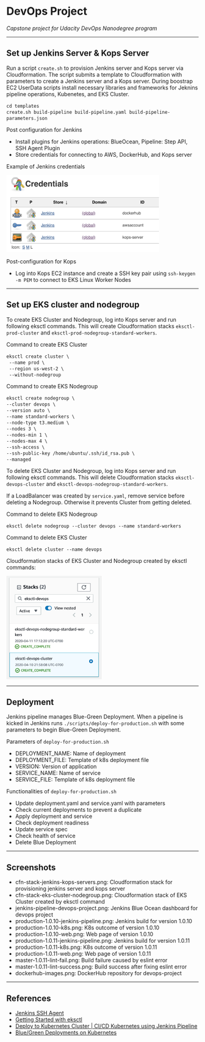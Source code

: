# DevOps Project

*Capstone project for Udacity DevOps Nanodegree program*

--- 

## Set up Jenkins Server & Kops Server

Run a script `create.sh` to provision Jenkins server and Kops server via Cloudformation. The script submits a template to Cloudformation with parameters to create a Jenkins server and a Kops server. During boostrap EC2 UserData scripts install necessary libraries and frameworks for Jeknins pipeline operations, Kubenetes, and EKS Cluster.

```
cd templates
create.sh build-pipeline build-pipeline.yaml build-pipeline-parameters.json
```

Post configuration for Jenkins
- Install plugins for Jenkins operations: BlueOcean, Pipeline: Step API, SSH Agent Plugin
- Store credentials for connecting to AWS, DockerHub, and Kops server

Example of Jenkins credentials 

<img src="./screenshots/jenkins-credentials.png" alt="Jenkins credentials" width="400" height="200"/>

Post-configuration for Kops
- Log into Kops EC2 instance and create a SSH key pair using `ssh-keygen -m PEM` to connect to EKS Linux Worker Nodes

---

## Set up EKS cluster and nodegroup

To create EKS Cluster and Nodegroup, log into Kops server and run following eksctl commands. This will create Cloudformation stacks `eksctl-prod-cluster` and `eksctl-prod-nodegroup-standard-workers`.

Command to create EKS Cluster
```
eksctl create cluster \
 --name prod \
 --region us-west-2 \
 --without-nodegroup
```

Command to create EKS Nodegroup
```
eksctl create nodegroup \
--cluster devops \
--version auto \
--name standard-workers \
--node-type t3.medium \
--nodes 3 \
--nodes-min 1 \
--nodes-max 4 \
--ssh-access \
--ssh-public-key /home/ubuntu/.ssh/id_rsa.pub \
--managed
```

To delete EKS Cluster and Nodegroup, log into Kops server and run following eksctl commands. This will delete Cloudformation stacks `eksctl-devops-cluster` and `eksctl-devops-nodegroup-standard-workers`.

If a LoadBalancer was created by `service.yaml`, remove service before deleting a Nodegroup. Otherwise it prevents Cluster from getting deleted.

Command to delete EKS Nodegroup
```
eksctl delete nodegroup --cluster devops --name standard-workers
```

Command to delete EKS Cluster
```
eksctl delete cluster --name devops
```

Cloudformation stacks of EKS Cluster and Nodegroup created by eksctl commands:

<img src="./screenshots/cfn-eks-stacks.png" alt="EKS stacks" width="250" height="270"/>

---

## Deployment

Jenkins pipeline manages Blue-Green Deployment. When a pipeline is kicked in Jenkins runs `./scripts/deploy-for-production.sh` with some parameters to begin Blue-Green Deployment.

Parameters of `deploy-for-production.sh`
- DEPLOYMENT_NAME: Name of deployment 
- DEPLOYMENT_FILE: Template of k8s deployment file
- VERSION: Version of application
- SERVICE_NAME: Name of service
- SERVICE_FILE: Template of k8s deployment file

Functionalities of `deploy-for-production.sh`
- Update deployment.yaml and service.yaml with parameters
- Check current deployments to prevent a duplicate
- Apply deployment and service
- Check deployment readiness
- Update service spec
- Check health of service
- Delete Blue Deployment

---

## Screenshots

- cfn-stack-jenkins-kops-servers.png: Cloudformation stack for provisioning jenkins server and kops server
- cfn-stack-eks-cluster-nodegroup.png: Cloudformation stack of EKS Cluster created by eksctl command
- jenkins-pipeline-devops-project.png: Jenkins Blue Ocean dashboard for devops project
- production-1.0.10-jenkins-pipeline.png: Jenkins build for version 1.0.10
- production-1.0.10-k8s.png: K8s outcome of version 1.0.10
- production-1.0.10-web.png: Web page of version 1.0.10
- production-1.0.11-jenkins-pipeline.png: Jenkins build for version 1.0.11
- production-1.0.11-k8s.png: K8s outcome of version 1.0.11
- production-1.0.11-web.png: Web page of version 1.0.11
- master-1.0.11-lint-fail.png: Build failure caused by eslint error
- master-1.0.11-lint-success.png:  Build success after fixing eslint error
- dockerhub-images.png: DockerHub repository for devops-project

--- 

## References

- [Jenkins SSH Agent](https://plugins.jenkins.io/ssh-agent/)
- [Getting Started with eksctl](https://docs.aws.amazon.com/eks/latest/userguide/getting-started-eksctl.html)
- [Deploy to Kubernetes Cluster | CI/CD Kubernetes using Jenkins Pipeline](https://www.youtube.com/watch?v=naUhXrV_rRA&t=650s)
- [Blue/Green Deployments on Kubernetes](https://www.ianlewis.org/en/bluegreen-deployments-kubernetes)

